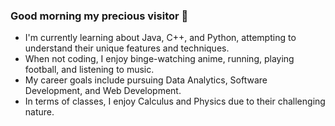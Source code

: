 ### Good morning my precious visitor 👋
- I'm currently learning about Java, C++, and Python, attempting to understand their unique features and techniques.
- When not coding, I enjoy binge-watching anime, running, playing football, and listening to music.
- My career goals include pursuing Data Analytics, Software Development, and Web Development.
- In terms of classes, I enjoy Calculus and Physics due to their challenging nature.


